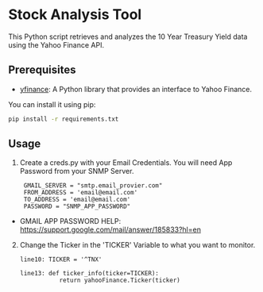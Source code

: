 # Stock Analysis Tool

This Python script retrieves and analyzes the 10 Year Treasury Yield data using the Yahoo Finance API.

## Prerequisites

- [yfinance](https://pypi.org/project/yfinance/): A Python library that provides an interface to Yahoo Finance.

You can install it using pip:

```bash
pip install -r requirements.txt
```

## Usage

1. Create a creds.py with your Email Credentials. You will need App Password from your SNMP Server.

        GMAIL_SERVER = "smtp.email_provier.com"
        FROM_ADDRESS = 'email@email.com'
        TO_ADDRESS = 'email@email.com'
        PASSWORD = "SNMP_APP_PASSWORD"

- GMAIL APP PASSWORD HELP: https://support.google.com/mail/answer/185833?hl=en

2. Change the Ticker in the 'TICKER' Variable to what you want to monitor.

       line10: TICKER = '^TNX'

       line13: def ticker_info(ticker=TICKER):
                  return yahooFinance.Ticker(ticker)

